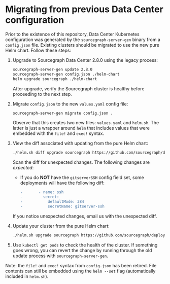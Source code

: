 # Migrating from previous Data Center configuration

Prior to the existence of this repository, Data Center Kubernetes configuration was generated by the
`sourcegraph-server-gen` binary from a `config.json` file. Existing clusters should be migrated to
use the new pure Helm chart. Follow these steps:

1. Upgrade to Sourcegraph Data Center 2.8.0 using the legacy process:
   ```bash
   sourcegraph-server-gen update 2.8.0
   sourcegraph-server-gen config.json ./helm-chart
   helm upgrade sourcegraph ./helm-chart
   ```

   After upgrade, verify the Sourcegraph cluster is healthy before proceeding to the next step.

1. Migrate `config.json` to the new `values.yaml` config file:
   ```bash
   sourcegraph-server-gen migrate config.json .
   ```

   Observe that this creates two new files: `values.yaml` and `helm.sh`. The latter is just a
   wrapper around `helm` that includes values that were embedded with the `file!` and `exec!`
   syntax.

1. View the diff associated with updating from the pure Helm chart:
   ```bash
   ./helm.sh diff upgrade sourcegraph https://github.com/sourcegraph/deploy-sourcegraph/archive/v2.8.0.tar.gz | less -R
   ```
   Scan the diff for unexpected changes. The following changes are *expected*:
   - If you do **NOT** have the `gitserverSSH` config field set, some deployments will have the following diff:
     ```diff
     -       - name: ssh
     -         secret:
     -           defaultMode: 384
     -           secretName: gitserver-ssh
     ```
   If you notice unexpected changes, email us with the unexpected diff.

1. Update your cluster from the pure Helm chart:
   ```bash
   ./helm.sh upgrade sourcegraph https://github.com/sourcegraph/deploy-sourcegraph/archive/v2.8.0.tar.gz
   ```

1. Use `kubectl get pods` to check the health of the cluster. If something goes wrong, you can revert
   the change by running through the old update process with `sourcegraph-server-gen`.

Note: the `file!` and `exec!` syntax from `config.json` has been retired. File contents can still be
embedded using the `helm --set` flag (automatically included in `helm.sh`).
